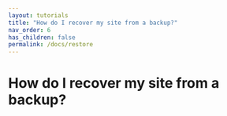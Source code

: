 ```yaml
---
layout: tutorials
title: "How do I recover my site from a backup?"
nav_order: 6
has_children: false
permalink: /docs/restore
---
```


# How do I recover my site from a backup?
